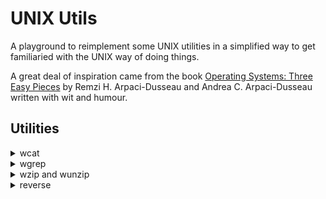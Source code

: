 # UNIX Utils

A playground to reimplement some UNIX utilities in a simplified way to get familiaried with the UNIX way of doing things.

A great deal of inspiration came from the book [Operating Systems: Three Easy Pieces](https://pages.cs.wisc.edu/~remzi/OSTEP/) by Remzi H. Arpaci-Dusseau and Andrea C. Arpaci-Dusseau written with wit and humour.

## Utilities

<details>
<summary>wcat</summary>
<br>

Usage: `wcat: file`

Takes a file name `file` as an input argument and prints its contents to STDOUT.
</details>

<details>
<summary>wgrep</summary>
<br>

Usage: `wgrep: searchterm [file ...]`

Takes a `searchterm` as 1st input argument and looks for it either in the file(s) provided after the search term or STDIN.
</details>

<details>
<summary>wzip and wunzip</summary>

Usage: `wzip: file1 [file2 ...]`

Takes file names as input arguments, compresses them using run-length encoding (RLE) and sends the result to STDOUT.


Usage: `wunzip: file1 [file2 ...]`

Takes file names of the files compressed with `wzip` as input arguments, decompresses them and sends the result to STDOUT.

Test with `make test_compression`.
</details>

<details>
<summary>reverse</summary>
<br>

Usage: `reverse`

Usage: `reverse file`

Usage: `reverse file1 file2`

Reads from STDIN or file and prints the lines in the reverse order either to `file2` or STDOUT.

Test with `make test_reverse`.
